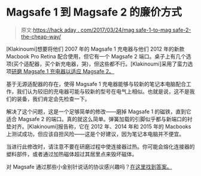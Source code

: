 # Magsafe 1 到 Magsafe 2 的廉价方式

> 原文:[https://hack aday . com/2017/03/24/mag safe-1-to-mag safe-2-the-cheap-way/](https://hackaday.com/2017/03/24/magsafe-1-to-magsafe-2-the-cheap-way/)

[Klakinoumi]想要将他们 2007 年的 Magsafe 1 充电器与他们 2012 年的新款 Macbook Pro Retina 配合使用，但它有一个 Magsafe 2 端口。桌子上有几个选项(买个适配器，买个新充电器，哭)，但这些都不行。[Klakinoumi]采用了蛮力选项[研磨 Magsafe 1 充电器以适应 Magsafe 2。](https://www.youtube.com/watch?v=HjOzHHzxzhA)

基于无源适配器的存在，使得 Magsafe 1 充电器能够与较新的笔记本电脑配合工作，我们认为较旧的充电器可能与较新的型号在电气上相似。也就是说，这不是我们的装备，我们肯定会先检查一下。

解决了这个问题，这是一个足够简单的修改——磨掉 Magsafe 1 的磁铁，直到它适合 Magsafe 2 的端口。真的就这么简单。弹簧加载的引脚似乎都与新端口的衬垫对齐。[Klakinoumi]报告称，它在 2012 年、2014 年和 2015 年的 Macbooks 上测试成功，但应该自担风险——这是个好建议，因为笔记本电脑并不便宜。

当进行此修改时，请注意不要在研磨过程中使连接器过热。你可能会熔化连接器的塑料部件，或者通过加热磁体超过其居里点来毁坏磁体。

对 Magsafe 通过那些小金别针说话的协议感兴趣吗？[在这里找到答案。](http://hackaday.com/2013/06/07/apple-magsafe-protocol-hacking/)